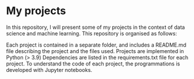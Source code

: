 # My projects

In this repository, I will present some of my projects in the context of data science and machine learning. This repository is organised as follows:

Each project is contained in a separate folder, and includes a README.md file describing the project and the files used.
Projects are implemented in Python (> 3.9)
Dependencies are listed in the requirements.txt file for each project.
To understand the code of each project, the programmations is developed with Jupyter notebooks.
